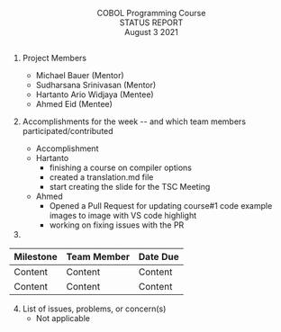 <p align=center> COBOL Programming Course <br>
  STATUS REPORT <br>
  August 3 2021

##

1. Project Members
    * Michael Bauer (Mentor)
    * Sudharsana Srinivasan (Mentor)
    * Hartanto Ario Widjaya (Mentee)
    * Ahmed Eid (Mentee)

2. Accomplishments for the week -- and which team members participated/contributed
    * Accomplishment
    - Hartanto
        - finishing a course on compiler options
        - created a translation.md file
        - start creating the slide for the TSC Meeting 
    - Ahmed
        - Opened a Pull Request for updating course#1 code example images to image with VS code highlight 
        - working on fixing issues with the PR


3.
Milestone | Team Member | Date Due
| :--- | :--- | :---
Content   | Content  | Content
Content   | Content  | Content

4. List of issues, problems, or concern(s)
    * Not applicable
